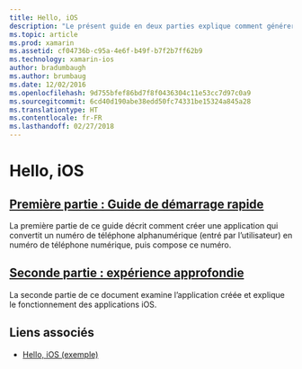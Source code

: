 ```yaml
---
title: Hello, iOS
description: "Le présent guide en deux parties explique comment générer une application Xamarin.iOS simple à l’aide de Visual Studio pour Mac ou de Visual Studio, puis vous permet d’acquérir les fondamentaux du développement d’applications iOS avec Xamarin. Il permet de découvrir les outils, concepts et étapes nécessaires à la génération et au déploiement d’une application Xamarin.iOS."
ms.topic: article
ms.prod: xamarin
ms.assetid: cf04736b-c95a-4e6f-b49f-b7f2b7ff62b9
ms.technology: xamarin-ios
author: bradumbaugh
ms.author: brumbaug
ms.date: 12/02/2016
ms.openlocfilehash: 9d755bfef86bd7f8f0436304c11e53cc7d97c0a9
ms.sourcegitcommit: 6cd40d190abe38edd50fc74331be15324a845a28
ms.translationtype: HT
ms.contentlocale: fr-FR
ms.lasthandoff: 02/27/2018
---
```

# <a name="hello-ios"></a>Hello, iOS

##  <a name="part-1-quickstartiosget-startedhello-ioshello-ios-quickstartmd"></a>[Première partie : Guide de démarrage rapide](~/ios/get-started/hello-ios/hello-ios-quickstart.md)

La première partie de ce guide décrit comment créer une application qui convertit un numéro de téléphone alphanumérique (entré par l’utilisateur) en numéro de téléphone numérique, puis compose ce numéro.

##  <a name="part-2-deep-diveiosget-startedhello-ioshello-ios-deepdivemd"></a>[Seconde partie : expérience approfondie](~/ios/get-started/hello-ios/hello-ios-deepdive.md)

La seconde partie de ce document examine l’application créée et explique le fonctionnement des applications iOS.


## <a name="related-links"></a>Liens associés

- [Hello, iOS (exemple)](https://developer.xamarin.com/samples/monotouch/Hello_iOS/)
